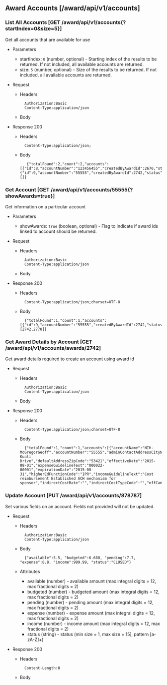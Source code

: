 ## Award Accounts [/award/api/v1/accounts]  

### List All Accounts [GET /award/api/v1/accounts{?startIndex=0&size=5}]

Get all accounts that are available for use

+ Parameters
  	+ startIndex: `0` (number, optional) - Starting index of the results to be returned. If not included, all available accounts are returned.
  	+ size: `5` (number, optional) - Size of the results to be returned. If not included, all available accounts are returned.

+ Request
    + Headers

            Authorization:Basic
            Content-Type:application/json

    + Body



+ Response 200
    + Headers

            Content-Type:application/json;

    + Body

             {"totalFound":2,"count":2,"accounts":[{"id":8,"accountNumber":"123456455","createdByAwardId":2670,"status":"CLOSED","budgeted":6.69,"pending":7.70,"income":9.90,"expense":8.80,"available":5.50},{"id":9,"accountNumber":"55555","createdByAwardId":2742,"status":"CLOSED","budgeted":6.69,"pending":7.70,"income":999.99,"expense":8.80,"available":5.50}],"awards":[]}

### Get Account [GET /award/api/v1/accounts/55555{?showAwards=true}]

Get information on a particular account

+ Parameters
  	+ showAwards: `true` (boolean, optional) - Flag to indicate if award ids linked to account should be returned.

+ Request
    + Headers

            Authorization:Basic
            Content-Type:application/json

    + Body



+ Response 200
    + Headers

            Content-Type:application/json;charset=UTF-8


    + Body

            {"totalFound":1,"count":1,"accounts":[{"id":9,"accountNumber":"55555","createdByAwardId":2742,"status":"CLOSED","budgeted":6.69,"pending":7.70,"income":999.99,"expense":8.80,"available":5.50}],"awards":[2742,2778]}

### Get Award Details by Account [GET /award/api/v1/accounts/awards/2742]

Get award details required to create an account using award id

+ Request
     + Headers

             Authorization:Basic
             Content-Type:application/json

     + Body



+ Response 200
     + Headers

             Content-Type:application/json;charset=UTF-8

     + Body

             {"totalFound":1,"count":1,"accounts":[{"accountName":"NIH-McGregorGeoff","accountNumber":"55555","adminContactAddressCityName":null,"adminContactAddressStateCode":null,"adminContactAddressStreetAddress":null,"adminContactAddressZipCode":null,"cfdaNumber":null,"defaultAddressCityName":"Coeus","defaultAddressStateCode":"MA","defaultAddressStreetAddress":"1118 Kuali Drive","defaultAddressZipCode":"53421","effectiveDate":"2015-08-01","expenseGuidelineText":"000022-00001","expirationDate":"2015-08-31","higherEdFunctionCode":"IPR","incomeGuidelineText":"Cost reimbursement Established ACH mechanism for sponsor","indirectCostRate":"","indirectCostTypeCode":"","offCampusIndicator":false,"principalId":"10000000001","purposeText":"test","unit":"000001"}]}

### Update Account [PUT /award/api/v1/accounts/878787]

Set various fields on an account. Fields not provided will not be updated.

+ Request
    + Headers

            Authorization:Basic
            Content-Type:application/json

    + Body

            {"available":5.5, "budgeted":6.688, "pending":7.7, "expense":8.8, "income":999.99, "status":"CLOSED"}


    + Attributes
      + available (number) - available amount (max integral digits = 12, max fractional digits = 2)
      + budgeted (number) - budgeted amount (max integral digits = 12, max fractional digits = 2)
      + pending (number) - pending amount (max integral digits = 12, max fractional digits = 2)
      + expense (number) - expense amount (max integral digits = 12, max fractional digits = 2)
      + income (number) - income amount (max integral digits = 12, max fractional digits = 2)
      + status (string) - status (min size = 1, max size = 15], pattern [a-zA-Z]+)

+ Response 200
    + Headers

            Content-Length:0

    + Body





